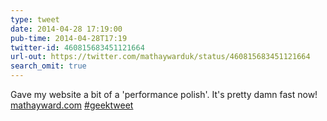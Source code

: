 ```yaml
---
type: tweet
date: 2014-04-28 17:19:00
pub-time: 2014-04-28T17:19
twitter-id: 460815683451121664
url-out: https://twitter.com/mathaywarduk/status/460815683451121664
search_omit: true
---
```

Gave my website a bit of a 'performance polish'. It's pretty damn fast now! [mathayward.com](http://www.mathayward.com) [#geektweet](https://twitter.com/hashtag/geektweet?src=hash)